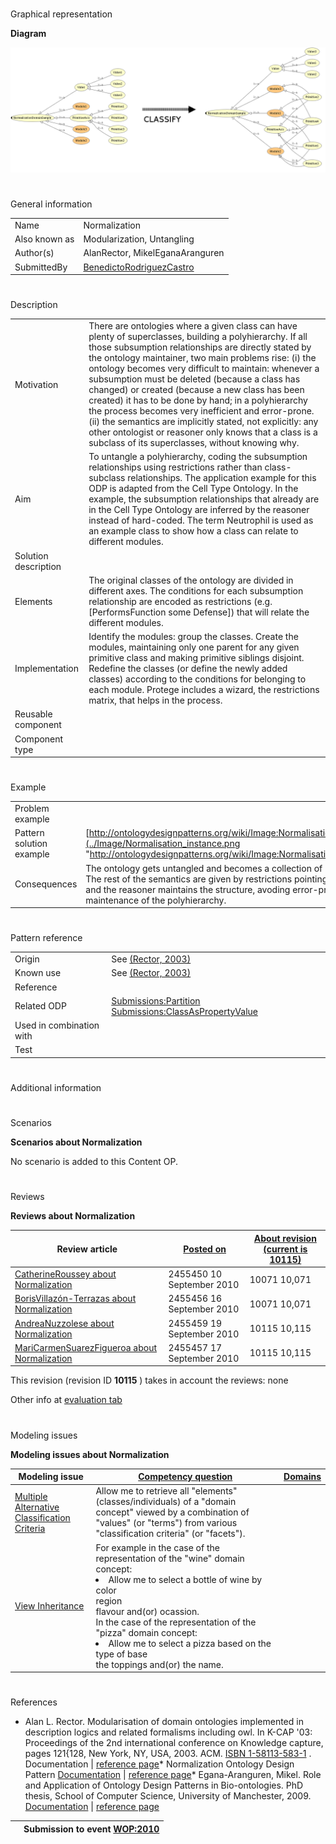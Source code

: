# 

 Graphical representation



__Diagram__ 





[![Image:Normalisation abstract.png](images/5/55/Normalisation_abstract.png)](../Image/Normalisation_abstract.png "Image:Normalisation abstract.png")





# 

 General information




|  |  |
| --- | --- |
|  Name  |  Normalization  |
|  Also known as  |  Modularization, Untangling  |
|  Author(s)  |  AlanRector, MikelEganaAranguren  |
|  SubmittedBy  | [BenedictoRodriguezCastro](../User/BenedictoRodriguezCastro "User:BenedictoRodriguezCastro")  |



  





# 

 Description




|  |  |
| --- | --- |
|  Motivation  |  There are ontologies where a given class can have plenty of superclasses, building a polyhierarchy. If all those subsumption relationships are directly stated by the ontology maintainer, two main problems rise: (i) the ontology becomes very difficult to maintain: whenever a subsumption must be deleted (because a class has changed) or created (because a new class has been created) it has to be done by hand; in a polyhierarchy the process becomes very inefficient and error-prone. (ii) the semantics are implicitly stated, not explicitly: any other ontologist or reasoner only knows that a class is a subclass of its superclasses, without knowing why.  |
|  Aim  |  To untangle a polyhierarchy, coding the subsumption relationships using restrictions rather than class-subclass relationships. The application example for this ODP is adapted from the Cell Type Ontology. In the example, the subsumption relationships that already are in the Cell Type Ontology are inferred by the reasoner instead of hard-coded. The term Neutrophil is used as an example class to show how a class can relate to different modules.  |
|  Solution description  |  |
|  Elements  |  The original classes of the ontology are divided in different axes. The conditions for each subsumption relationship are encoded as restrictions (e.g. [PerformsFunction some Defense]) that will relate the different modules.  |
|  Implementation  |  Identify the modules: group the classes. Create the modules, maintaining only one parent for any given primitive class and making primitive siblings disjoint. Redefine the classes (or define the newly added classes) according to the conditions for belonging to each module. Protege includes a wizard, the restrictions matrix, that helps in the process.  |
|  Reusable component  |  |
|  Component type  |  |



  





# 

 Example




|  |  |
| --- | --- |
|  Problem example  |  |
|  Pattern solution example  | [http://ontologydesignpatterns.org/wiki/Image:Normalisation\_instance.png](../Image/Normalisation_instance.png "http://ontologydesignpatterns.org/wiki/Image:Normalisation_instance.png")  |
|  Consequences  |  The ontology gets untangled and becomes a collection of neat modules. The rest of the semantics are given by restrictions pointing to the modules, and the reasoner maintains the structure, avoding error-prone human maintenance of the polyhierarchy.  |



  





# 

 Pattern reference




|  |  |
| --- | --- |
|  Origin  |  See [(Rector, 2003)](../Community/References/Modularisation_of_domain_ontologies_implemented_in_description_logics_and_related_formalisms_including_owl_3 "Community:References/Modularisation of domain ontologies implemented in description logics and related formalisms including owl 3")  |
|  Known use  |  See [(Rector, 2003)](../Community/References/Modularisation_of_domain_ontologies_implemented_in_description_logics_and_related_formalisms_including_owl_3 "Community:References/Modularisation of domain ontologies implemented in description logics and related formalisms including owl 3")  |
|  Reference  |  |
|  Related ODP  | [Submissions:Partition](../Submissions/Partition "Submissions:Partition") [Submissions:ClassAsPropertyValue](http://ontologydesignpatterns.org/wiki/index.php?title=Submissions:ClassAsPropertyValue&action=edit&redlink=1 "Submissions:ClassAsPropertyValue (not yet written)")  |
|  Used in combination with  |  |
|  Test  |  |



# 

 Additional information



# 

 Scenarios




__Scenarios about Normalization__ 


 No scenario is added to this Content OP.
 




# 

 Reviews




__Reviews about Normalization__ 



|  Review article  | [Posted on](../Property/CreationDate "Property:CreationDate")  | [About revision (current is 10115)](../Property/ReviewAboutVersion "Property:ReviewAboutVersion")  |
| --- | --- | --- |
| [CatherineRoussey about Normalization](../Community/CatherineRoussey_about_Normalization "Community:CatherineRoussey about Normalization")  |  2455450  10 September 2010  |  10071  10,071  |
| [BorisVillazón-Terrazas about Normalization](../Reviews/BorisVillazón-Terrazas_about_Normalization "Reviews:BorisVillazón-Terrazas about Normalization")  |  2455456  16 September 2010  |  10071  10,071  |
| [AndreaNuzzolese about Normalization](../Reviews/AndreaNuzzolese_about_Normalization "Reviews:AndreaNuzzolese about Normalization")  |  2455459  19 September 2010  |  10115  10,115  |
| [MariCarmenSuarezFigueroa about Normalization](../Reviews/MariCarmenSuarezFigueroa_about_Normalization "Reviews:MariCarmenSuarezFigueroa about Normalization")  |  2455457  17 September 2010  |  10115  10,115  |



 This revision (revision ID
 __10115__ 
 ) takes in account the reviews: none
 



 Other info at
 [evaluation tab](http://ontologydesignpatterns.org/wiki/index.php?title=Submissions:Normalization&action=evaluation "http://ontologydesignpatterns.org/wiki/index.php?title=Submissions:Normalization&action=evaluation") 





  





# 

 Modeling issues




__Modeling issues about Normalization__ 



|  Modeling issue  | [Competency question](../Property/CompetencyQuestion "Property:CompetencyQuestion")  | [Domains](../Property/Domain "Property:Domain")  |
| --- | --- | --- |
| [Multiple Alternative Classification Criteria](../Community/Multiple_Alternative_Classification_Criteria "Community:Multiple Alternative Classification Criteria")  |  Allow me to retrieve all "elements" (classes/individuals) of a "domain concept" viewed by a combination of "values" (or "terms") from various "classification criteria" (or "facets").  |  |
| [View Inheritance](../Community/View_Inheritance "Community:View Inheritance")  |  For example  in the case of the representation of the "wine" domain concept: <li>        Allow me to select a bottle of wine by color        <br/>        region        <br/>        flavour and(or) ocassion.       </li> In the case of the representation of the "pizza" domain concept: <li>        Allow me to select a pizza based on the type of base        <br/>        the toppings and(or) the name.       </li> |  |




  





# 

 References


* Alan L. Rector. Modularisation of domain ontologies implemented in description logics and related formalisms including owl. In K-CAP '03: Proceedings of the 2nd international conference on Knowledge capture, pages 121{128, New York, NY, USA, 2003. ACM. [ISBN 1-58113-583-1](http://ontologydesignpatterns.org/wiki/Special:BookSources/1581135831)  .  Documentation | [reference page](../Community/References/Modularisation_of_domain_ontologies_implemented_in_description_logics_and_related_formalisms_including_owl_3 "Community:References/Modularisation of domain ontologies implemented in description logics and related formalisms including owl 3")* Normalization Ontology Design Pattern [Documentation](http://www.gong.manchester.ac.uk/odp/html/Normalisation.html "http://www.gong.manchester.ac.uk/odp/html/Normalisation.html")  | [reference page](../Community/References/Normalization_ODP_2 "Community:References/Normalization ODP 2")* Egana-Aranguren, Mikel. Role and Application of Ontology Design Patterns in Bio-ontologies. PhD thesis, School of Computer Science, University of Manchester, 2009. [Documentation](http://mikeleganaaranguren.files.wordpress.com/2010/01/thesis.pdf "http://mikeleganaaranguren.files.wordpress.com/2010/01/thesis.pdf")  | [reference page](../Community/References/Role_and_Application_of_Ontology_Design_Patterns_in_Bio-ontologies "Community:References/Role and Application of Ontology Design Patterns in Bio-ontologies")


  






|  |  Submission to event [WOP:2010](../WOP/2010 "WOP:2010")  |
| --- | --- |